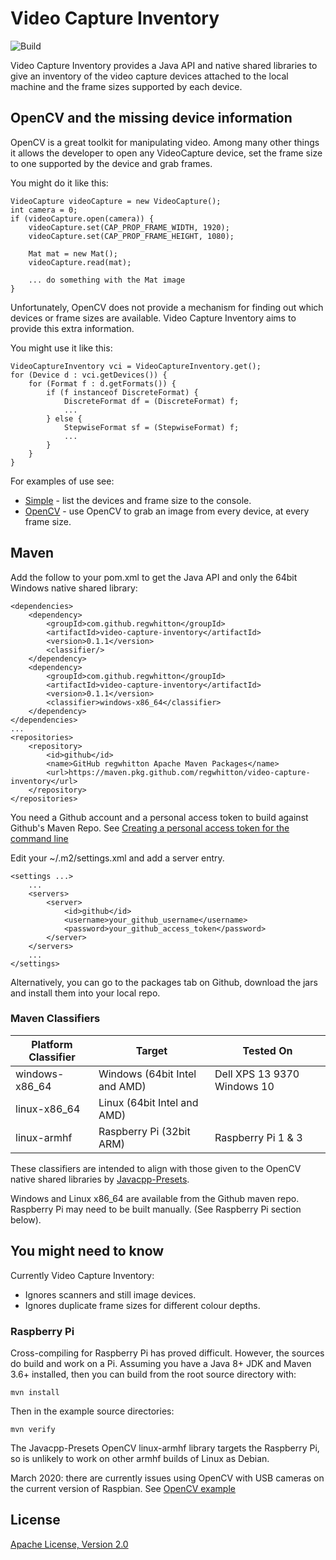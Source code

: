 # Video Capture Inventory

![Build](https://github.com/regwhitton/video-capture-inventory/workflows/Build/badge.svg)

Video Capture Inventory provides a Java API and native shared libraries to give an inventory of
the video capture devices attached to the local machine and the frame sizes supported by each
device.

## OpenCV and the missing device information

OpenCV is a great toolkit for manipulating video.  Among many other things it allows the developer
to open any VideoCapture device, set the frame size to one supported by the device and grab frames.

You might do it like this:

    VideoCapture videoCapture = new VideoCapture();
    int camera = 0;
    if (videoCapture.open(camera)) {
        videoCapture.set(CAP_PROP_FRAME_WIDTH, 1920);
        videoCapture.set(CAP_PROP_FRAME_HEIGHT, 1080);
    
        Mat mat = new Mat();
        videoCapture.read(mat);
    
        ... do something with the Mat image
    }

Unfortunately, OpenCV does not provide a mechanism for finding out which devices or frame sizes are available.  Video Capture Inventory aims to provide this extra information.

You might use it like this:

    VideoCaptureInventory vci = VideoCaptureInventory.get();
    for (Device d : vci.getDevices()) {
        for (Format f : d.getFormats()) {
            if (f instanceof DiscreteFormat) {
                DiscreteFormat df = (DiscreteFormat) f;
                ...
            } else {
                StepwiseFormat sf = (StepwiseFormat) f;
                ...
            }
        }
    }

For examples of use see:

* [Simple](./examples/simple/src/main/java/com/github/regwhitton/videocaptureinventory/example/simple/SimpleExample.java) - list the devices and frame size to the console.
* [OpenCV](./examples/opencv/src/main/java/com/github/regwhitton/videocaptureinventory/example/opencv/OpenCvExample.java) - use OpenCV to grab an image from every device, at every frame size.

## Maven

Add the follow to your pom.xml to get the Java API and only the 64bit Windows native shared library:

    <dependencies>
        <dependency>
            <groupId>com.github.regwhitton</groupId>
            <artifactId>video-capture-inventory</artifactId>
            <version>0.1.1</version>
            <classifier/>
        </dependency>
        <dependency>
            <groupId>com.github.regwhitton</groupId>
            <artifactId>video-capture-inventory</artifactId>
            <version>0.1.1</version>
            <classifier>windows-x86_64</classifier>
        </dependency>
    </dependencies>
    ...
    <repositories>
        <repository>
            <id>github</id>
            <name>GitHub regwhitton Apache Maven Packages</name>
            <url>https://maven.pkg.github.com/regwhitton/video-capture-inventory</url>
        </repository>
    </repositories>

You need a Github account and a personal access token to build against Github's Maven Repo.
See [Creating a personal access token for the command line](https://help.github.com/en/github/authenticating-to-github/creating-a-personal-access-token-for-the-command-line)

Edit your ~/.m2/settings.xml and add a server entry.

    <settings ...>
        ...
        <servers>
            <server>
                <id>github</id>
                <username>your_github_username</username>
                <password>your_github_access_token</password>
            </server>
        </servers>
        ...
    </settings>

Alternatively, you can go to the packages tab on Github, download the jars and install them into your local repo.

### Maven Classifiers

| Platform Classifier | Target                        | Tested On                    |
| ------------------- | ----------------------------- | ---------------------------- |
| windows-x86\_64     | Windows (64bit Intel and AMD) | Dell XPS 13 9370 Windows 10  |
| linux-x86\_64       | Linux (64bit Intel and AMD)   |                              |
| linux-armhf         | Raspberry Pi (32bit ARM)      | Raspberry Pi 1 & 3           |

These classifiers are intended to align with those given to the OpenCV native shared libraries by [Javacpp-Presets](https://github.com/bytedeco/javacpp-presets).

Windows and Linux x86\_64 are available from the Github maven repo.  Raspberry Pi may need to be built manually. (See Raspberry Pi section below).

## You might need to know

Currently Video Capture Inventory:

* Ignores scanners and still image devices.
* Ignores duplicate frame sizes for different colour depths.

### Raspberry Pi

Cross-compiling for Raspberry Pi has proved difficult. However, the sources do build and work on a Pi.  Assuming you have a Java 8+ JDK and Maven 3.6+ installed, then you can build from the root source directory with:

    mvn install

Then in the example source directories:

    mvn verify

The Javacpp-Presets OpenCV linux-armhf library targets the Raspberry Pi, so is unlikely to work on other armhf builds of Linux as Debian.

March 2020: there are currently issues using OpenCV with USB cameras on the current version of Raspbian. See [OpenCV example](./examples/opencv/src/main/java/com/github/regwhitton/videocaptureinventory/example/opencv/OpenCvExample.java)

## License

[Apache License, Version 2.0](https://www.apache.org/licenses/LICENSE-2.0.txt)
